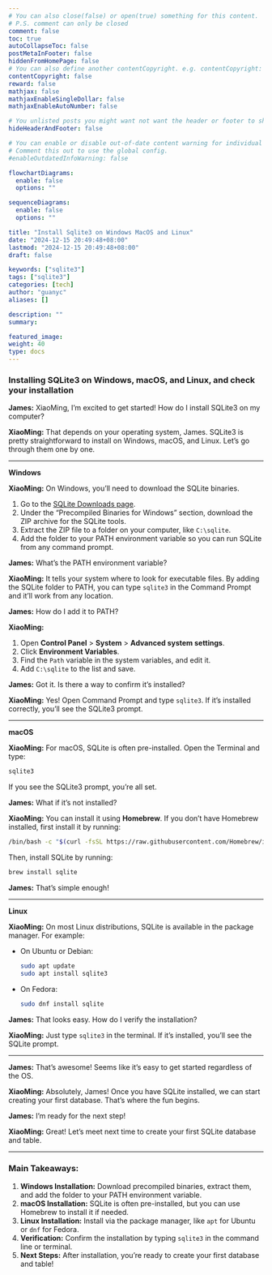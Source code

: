 ```yaml
---
# You can also close(false) or open(true) something for this content.
# P.S. comment can only be closed
comment: false
toc: true
autoCollapseToc: false
postMetaInFooter: false
hiddenFromHomePage: false
# You can also define another contentCopyright. e.g. contentCopyright: "This is another copyright."
contentCopyright: false
reward: false
mathjax: false
mathjaxEnableSingleDollar: false
mathjaxEnableAutoNumber: false

# You unlisted posts you might want not want the header or footer to show
hideHeaderAndFooter: false

# You can enable or disable out-of-date content warning for individual post.
# Comment this out to use the global config.
#enableOutdatedInfoWarning: false

flowchartDiagrams:
  enable: false
  options: ""

sequenceDiagrams:
  enable: false
  options: ""

title: "Install Sqlite3 on Windows MacOS and Linux"
date: "2024-12-15 20:49:48+08:00"
lastmod: "2024-12-15 20:49:48+08:00"
draft: false

keywords: ["sqlite3"]
tags: ["sqlite3"]
categories: [tech]
author: "guanyc"
aliases: []

description: ""
summary:

featured_image:
weight: 40
type: docs
---
```


### **Installing SQLite3 on Windows, macOS, and Linux, and check your installation**

**James:** XiaoMing, I’m excited to get started! How do I install SQLite3 on my computer?

**XiaoMing:** That depends on your operating system, James. SQLite3 is pretty straightforward to install on Windows, macOS, and Linux. Let’s go through them one by one.

---

**Windows**

**XiaoMing:** On Windows, you’ll need to download the SQLite binaries.
1. Go to the [SQLite Downloads page](https://www.sqlite.org/download.html).
2. Under the “Precompiled Binaries for Windows” section, download the ZIP archive for the SQLite tools.
3. Extract the ZIP file to a folder on your computer, like `C:\sqlite`.
4. Add the folder to your PATH environment variable so you can run SQLite from any command prompt.

**James:** What’s the PATH environment variable?

**XiaoMing:** It tells your system where to look for executable files. By adding the SQLite folder to PATH, you can type `sqlite3` in the Command Prompt and it’ll work from any location.

**James:** How do I add it to PATH?

**XiaoMing:**
1. Open **Control Panel** > **System** > **Advanced system settings**.
2. Click **Environment Variables**.
3. Find the `Path` variable in the system variables, and edit it.
4. Add `C:\sqlite` to the list and save.

**James:** Got it. Is there a way to confirm it’s installed?

**XiaoMing:** Yes! Open Command Prompt and type `sqlite3`. If it’s installed correctly, you’ll see the SQLite3 prompt.

---

**macOS**

**XiaoMing:** For macOS, SQLite is often pre-installed. Open the Terminal and type:
```bash
sqlite3
```
If you see the SQLite3 prompt, you’re all set.

**James:** What if it’s not installed?

**XiaoMing:** You can install it using **Homebrew**. If you don’t have Homebrew installed, first install it by running:
```bash
/bin/bash -c "$(curl -fsSL https://raw.githubusercontent.com/Homebrew/install/HEAD/install.sh)"
```
Then, install SQLite by running:
```bash
brew install sqlite
```

**James:** That’s simple enough!

---

**Linux**

**XiaoMing:** On most Linux distributions, SQLite is available in the package manager. For example:
- On Ubuntu or Debian:
  ```bash
  sudo apt update
  sudo apt install sqlite3
  ```

- On Fedora:
  ```bash
  sudo dnf install sqlite
  ```

**James:** That looks easy. How do I verify the installation?

**XiaoMing:** Just type `sqlite3` in the terminal. If it’s installed, you’ll see the SQLite prompt.

---

**James:** That’s awesome! Seems like it’s easy to get started regardless of the OS.

**XiaoMing:** Absolutely, James! Once you have SQLite installed, we can start creating your first database. That’s where the fun begins.

**James:** I’m ready for the next step!

**XiaoMing:** Great! Let’s meet next time to create your first SQLite database and table.

---

### **Main Takeaways:**
1. **Windows Installation:** Download precompiled binaries, extract them, and add the folder to your PATH environment variable.
2. **macOS Installation:** SQLite is often pre-installed, but you can use Homebrew to install it if needed.
3. **Linux Installation:** Install via the package manager, like `apt` for Ubuntu or `dnf` for Fedora.
4. **Verification:** Confirm the installation by typing `sqlite3` in the command line or terminal.
5. **Next Steps:** After installation, you’re ready to create your first database and table!
